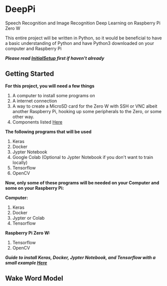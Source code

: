 # DeepPi
Speech Recognition and Image Recognition Deep Learning on Raspberry Pi Zero W

This entire project will be written in Python, so it would be beneficial to have a basic understanding of Python and have Python3 downloaded on your computer and Raspberry Pi

***Please read [InitialSetup](https://github.com/michealcarac/DeepPi/blob/main/InitialSetup.md) first if haven't already***

## Getting Started
**For this project, you will need a few things**
1. A computer to install some programs on
2. A internet connection
3. A way to create a MicroSD card for the Zero W with SSH or VNC albeit another Raspberry Pi, hooking up some peripherals to the Zero, or some other way.
4. Components listed [Here](https://docs.google.com/spreadsheets/d/1M7MrT1gzgztbvuXfkKRB7sXJfgQoq0oRnmKZJjNunso/edit?usp=sharing)

**The following programs that will be used**
1. Keras
2. Docker
3. Jypter Notebook
4. Google Colab (Optional to Jypter Notebook if you don't want to train locally)
5. Tensorflow 
6. OpenCV

**Now, only some of these programs will be needed on your Computer and some on your Raspberry Pi:**

**Computer:**
1. Keras
2. Docker
3. Jypter or Colab
4. Tensorflow

**Raspberry Pi Zero W:**
1. Tensorflow
2. OpenCV

***Guide to install Keras, Docker, Jypter Notebook, and Tensorflow with a small example [Here](https://www.digikey.com/en/maker/projects/getting-started-with-machine-learning-using-tensorflow-and-keras/0746640deea84313998f5f95c8206e5b)***

## Wake Word Model

